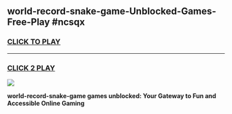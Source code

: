 
## world-record-snake-game-Unblocked-Games-Free-Play #ncsqx
<h3>
<a href="https://us.freeplayer.one?title=world-record-snake-game&ref=9M">CLICK TO PLAY</a></h3>
<hr>

<h3>
<a href="https://us.freeplayer.one?title=world-record-snake-game&ref=9M">CLICK 2 PLAY</a>
  
</h3>

<a href="https://us.freeplayer.one?title=world-record-snake-game&ref=9M"><img src="https://clearcache.store/games.png"></a>


**world-record-snake-game games unblocked: Your Gateway to Fun and Accessible Online Gaming**
